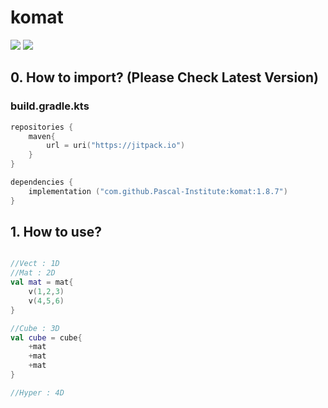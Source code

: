 # komat
[![](https://jitpack.io/v/Pascal-Institute/komat.svg)](https://jitpack.io/#Pascal-Institute/komat)
[![](https://jitpack.io/v/Pascal-Institute/komat/month.svg)](https://jitpack.io/#Pascal-Institute/komat)

## 0. How to import? (Please Check Latest Version)

### build.gradle.kts
```kotlin
repositories {
    maven{
        url = uri("https://jitpack.io")
    }
}

dependencies {
    implementation ("com.github.Pascal-Institute:komat:1.8.7")
}

```

## 1. How to use?
```kotlin

//Vect : 1D
//Mat : 2D 
val mat = mat{
    v(1,2,3)
    v(4,5,6)
}

//Cube : 3D
val cube = cube{
    +mat
    +mat
    +mat
}

//Hyper : 4D
```